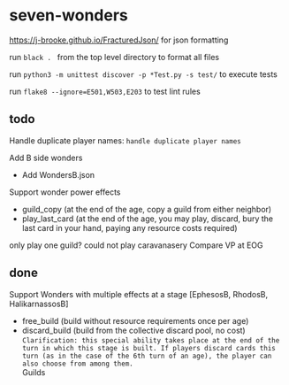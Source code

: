 # seven-wonders

https://j-brooke.github.io/FracturedJson/ 
for json formatting 

run `black . ` from the top level directory to format all files

run `python3 -m unittest discover -p *Test.py -s test/` to execute tests

run `flake8 --ignore=E501,W503,E203` to test lint rules



## todo
Handle duplicate player names: `handle duplicate player names`

Add B side wonders
- Add WondersB.json

Support wonder power effects
- guild_copy (at the end of the age, copy a guild from either neighbor)
- play_last_card (at the end of the age, you may play, discard, bury the last card in your hand, paying any resource costs required)

only play one guild?
could not play caravanasery 
Compare VP at EOG

## done
Support Wonders with multiple effects at a stage [EphesosB, RhodosB, HalikarnassosB]
- free_build (build without resource requirements once per age)
- discard_build (build from the collective discard pool, no cost)  
```Clarification: this special ability takes place at the end of the turn in which this stage is built. If players discard cards this turn (as in the case of the 6th turn of an age), the player can also choose from among them.```  
Guilds